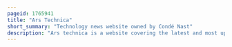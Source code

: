 ```yaml
---
pageid: 1765941
title: "Ars Technica"
short_summary: "Technology news website owned by Condé Nast"
description: "Ars technica is a website covering the latest and most updated News in Technology Politics and Society founded in 1998 by ken Fisher and Jon Stokes. It publishes News Reviews and Guides on Issues such as Computer Hardware and Software Science Technology Policy and Video Games."
---
```

